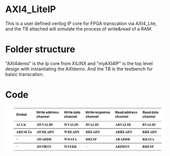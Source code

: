 # AXI4_LiteIP
This is a user defined verilog IP core for FPGA transcation via AXI4_Lite, and the TB attached will simulate the process of write&read of a RAM.
# Folder structure
"AXI4demo" is the Ip core from XILINX and "myAXI4IP" is the top level design with instantiating the AXIdemo.
And the TB is the testbench for baisic transcation.

# Code 
![image](https://github.com/keyonhome/AXI4_LiteIP/blob/master/img/Liteport.png)
